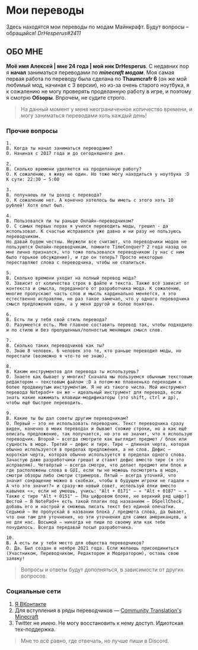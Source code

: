 # Мои переводы
Здесь находятся мои переводы по модам Майнкрафт. Будут вопросы – обращайся! _DrHesperus#2411_

## ОБО МНЕ
**Моё имя Алексей | мне 24 года | мой ник DrHesperus**. C недавних пор я __начал__ заниматься переводами по ***minecraft модам***. Моя самая первая работа по переводу была сделана по **Thaumcrafr 6** (он же мой любимый мод, начиная с 3 версии), но из-за очень старого ноутбука, я к сожалению не могу проверять проделанную работу в игре, и поэтому я смотрю **Обзоры**. Впрочем, не судите строго.

> На данный момент у меня неограниченное количество времени, и могу заниматься переводами хоть каждый день!

### Прочие вопросы

```
1.
В. Когда ты начал заниматься переводами?
О. Начиная с 2017 года и до сегодняшнего дня.

2.
В. Сколько времени уделяется на проделанную работу?
О. К сожалению, я живу не один. Но тоже могу находиться у ноутбука :D
К сути: 22:30 — 5:00

3.
В. получаешь ли ты доход с перевода?
О. К сожалению нет. А конечно хотелось бы иметь с этого хоть 10 рублей! Хотя опыт был.

4.
В. Пользовался ли ты раньше Онлайн-переводчиком?
О. С самых первых порах я учился переводить моды, грешил - да использовал. К счастью исправился уже давно и ни разу не пользуюсь переводчиком.
Но давай будем честны. Неужели все считают, что переводчики модов не пользуются Онлайн-переводчикам, помните TimeConquer? 2 года назад он мне лично признался, что тоже пользовался переводчиком (у нас с ним было горькое обсуждение), и где он теперь? Просто некоторые переставляют слова с переводчика, чтобы не спалиться.

5.
В. Сколько времени уходит на полный перевод мода?
О. Зависит от количества строк в файле и текста. Также всё зависит от контекста и смысла, переданного от разработчика мода. К сожалению, многие пропускают часть слов и мысль кардинально меняется, я это естественно исправляю, не раз такое замечал, что у одного переводчика смысл предложения один, а у меня другой и более понятен.

6.
В. Есть ли у тебя свой стиль перевода?
О. Разумеется есть. Мне главное составить перевод так, чтобы подходило и по стилю и без пропущенных/полностью меняющих смысл слов.

7.
В. Сколько таких переводчиков как ты?
О. Знаю 8 человек. 6 человек это те, кто раньше переводил моды, но перестали (возможно я что-то не знаю).

8.
В. Каким инструментов для перевода ты используешь? 
О. Знаете как бывает у многих? Сначала мы пользуемся обычным текстовым редактором — текстовым файлом :D а потом-же плавненько переходим к более продвинутым инструментам. Я не из такого числа. Мой инструмент перевода Notepad++ он же — идеальный инструмент для перевода, если знать какие нажимать клавиши-модификаторы (это shift, ctrl и др), чтобы ещё быстрее переводить.

9.
В. Какие ты бы дал советы другим переводчикам?
О. Первый — это не использовать переводчик. Текст переводчика сразу виден, конечно в моих переводах и бывают схожие строки, но а как ещё описать предложение, так получается, но это не значит, что я использую переводчик. Второй — всегда смотрите как выглядит предмет / блок или сущность в моде. Третий — дефис и тире. Тире — длинная черта, которая обычно используется в пределах предложения, а не слов. Дефис — короткая черта, которая обычно используется в пределах одного слова. Зачастую даже разработчики грешат и ставят дефис вместо тире (я это исправляю). Четвёртый — всегда смотри, что делает предмет или блок и где расположены слова в GUI, если ты не можешь посмотреть в моде, смотри обзоры либо смотри стримеров. Пятый — всегда уточняй, что значит сокращение можно в скобках, чтобы в будущем игроки не гадали « А что это значит?» и сразу-же новый совет, используй ёлки вместо кавычек «», если не умеешь, учись: "Alt + 0171" — « "Alt + 0187" — » Также с тире "Alt + 0151" — [На цифровом блоке, не верхний ряд цифр!] Шестой — В NotePad++ есть такой плагин под названием — DSpellCheck, добавь его и настрой и сможешь писать текст без единой опечатки. Седьмой — Не пропускай в названии блока / предмета слова, да бывает, что они там для уточнения, но эти уточнения для самих американцев, а не для нас. Восьмой — никогда не пиши по своему или как тебе почудилось. Всегда передавай посыл разработчика.

10.
В. А есть ли у тебя место для общества переводчиков?
О. Да. Был создан в ноябре 2021 года. Если желаешь присоединиться (Участником, Переводчиком, Редактором и Модератором), оставь свою заявку!
```

> Вопросы и ответы будут дополняться, в зависимости от других вопросов.

### Социальные сети
1. [Я ВКонтакте](https://vk.com/drhesperus)
2. Для вступления в ряды переводчиков — [Community Translation's Minecraft](https://discord.gg/6eFdZwAzKQ)
3. Twitter не имею. Не могу восстановить к нему доступ. Идиотская тех-поддержка.

> Мне то всё равно, где отвечать, но лучше пиши в Discord.
